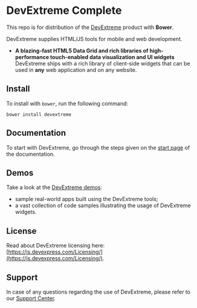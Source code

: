 # DevExtreme Complete

This repo is for distribution of the [DevExtreme](http://js.devexpress.com/) product with **Bower**.

DevExtreme supplies HTML/JS tools for mobile and web development.

- **A blazing-fast HTML5 Data Grid and rich libraries of high-performance touch-enabled data visualization and UI widgets**  
DevExtreme ships with a rich library of client-side widgets that can be used in **any** web application and on any website.

## Install

To install with `bower`, run the following command:

```shell
bower install devextreme
```

## Documentation

To start with DevExtreme, go through the steps given on the [start page](http://js.devexpress.com/Documentation/) of the documentation.

## Demos

Take a look at the [DevExtreme demos](http://js.devexpress.com/Demos/):
- sample real-world apps built using the DevExtreme tools;
- a vast collection of code samples illustrating the usage of DevExtreme widgets.

## License

Read about DevExtreme licensing here: [https://js.devexpress.com/Licensing/](https://js.devexpress.com/Licensing/).

## Support

In case of any questions regarding the use of DevExtreme, please refer to our [Support Center](https://www.devexpress.com/Support/Center).

